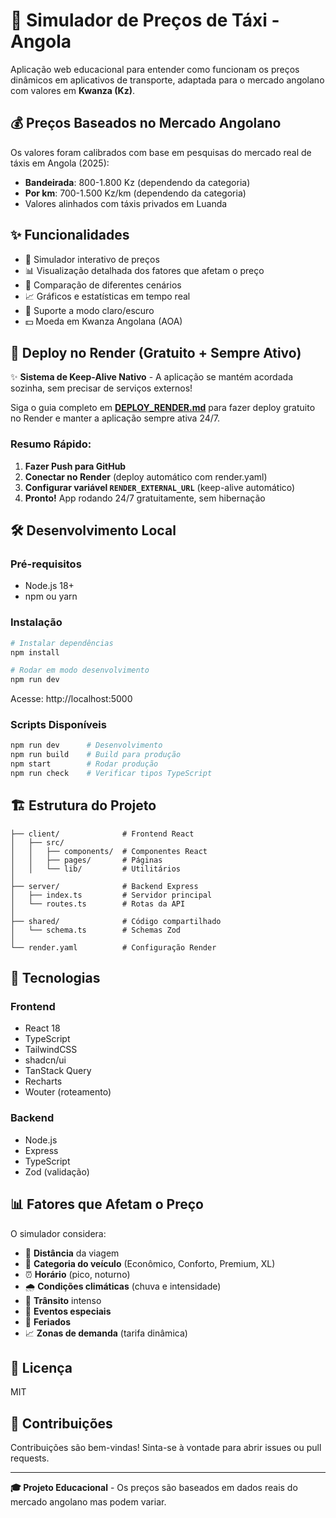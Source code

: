 # 🚕 Simulador de Preços de Táxi - Angola

Aplicação web educacional para entender como funcionam os preços dinâmicos em aplicativos de transporte, adaptada para o mercado angolano com valores em **Kwanza (Kz)**.

## 💰 Preços Baseados no Mercado Angolano

Os valores foram calibrados com base em pesquisas do mercado real de táxis em Angola (2025):
- **Bandeirada**: 800-1.800 Kz (dependendo da categoria)
- **Por km**: 700-1.500 Kz/km (dependendo da categoria)
- Valores alinhados com táxis privados em Luanda

## ✨ Funcionalidades

- 🎯 Simulador interativo de preços
- 📊 Visualização detalhada dos fatores que afetam o preço
- 🔄 Comparação de diferentes cenários
- 📈 Gráficos e estatísticas em tempo real
- 🌙 Suporte a modo claro/escuro
- 💵 Moeda em Kwanza Angolana (AOA)

## 🚀 Deploy no Render (Gratuito + Sempre Ativo)

✨ **Sistema de Keep-Alive Nativo** - A aplicação se mantém acordada sozinha, sem precisar de serviços externos!

Siga o guia completo em **[DEPLOY_RENDER.md](./DEPLOY_RENDER.md)** para fazer deploy gratuito no Render e manter a aplicação sempre ativa 24/7.

### Resumo Rápido:

1. **Fazer Push para GitHub**
2. **Conectar no Render** (deploy automático com render.yaml)
3. **Configurar variável `RENDER_EXTERNAL_URL`** (keep-alive automático)
4. **Pronto!** App rodando 24/7 gratuitamente, sem hibernação

## 🛠️ Desenvolvimento Local

### Pré-requisitos
- Node.js 18+
- npm ou yarn

### Instalação

```bash
# Instalar dependências
npm install

# Rodar em modo desenvolvimento
npm run dev
```

Acesse: http://localhost:5000

### Scripts Disponíveis

```bash
npm run dev      # Desenvolvimento
npm run build    # Build para produção
npm start        # Rodar produção
npm run check    # Verificar tipos TypeScript
```

## 🏗️ Estrutura do Projeto

```
├── client/              # Frontend React
│   ├── src/
│   │   ├── components/  # Componentes React
│   │   ├── pages/       # Páginas
│   │   └── lib/         # Utilitários
│
├── server/              # Backend Express
│   ├── index.ts         # Servidor principal
│   └── routes.ts        # Rotas da API
│
├── shared/              # Código compartilhado
│   └── schema.ts        # Schemas Zod
│
└── render.yaml          # Configuração Render
```

## 🔧 Tecnologias

### Frontend
- React 18
- TypeScript
- TailwindCSS
- shadcn/ui
- TanStack Query
- Recharts
- Wouter (roteamento)

### Backend
- Node.js
- Express
- TypeScript
- Zod (validação)

## 📊 Fatores que Afetam o Preço

O simulador considera:

- 📍 **Distância** da viagem
- 🚗 **Categoria do veículo** (Econômico, Conforto, Premium, XL)
- ⏰ **Horário** (pico, noturno)
- 🌧️ **Condições climáticas** (chuva e intensidade)
- 🚦 **Trânsito** intenso
- 🎉 **Eventos especiais**
- 📅 **Feriados**
- 📈 **Zonas de demanda** (tarifa dinâmica)

## 📝 Licença

MIT

## 🤝 Contribuições

Contribuições são bem-vindas! Sinta-se à vontade para abrir issues ou pull requests.

---

**🎓 Projeto Educacional** - Os preços são baseados em dados reais do mercado angolano mas podem variar.
